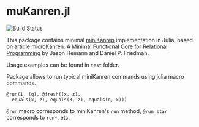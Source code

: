 # muKanren.jl

[![Build Status](https://travis-ci.org/latticetower/muKanren.jl.svg?branch=master)](https://travis-ci.org/latticetower/muKanren.jl)

This package contains minimal [miniKanren](http://miniKanren.org) implementation in Julia, based on article [microKanren: A Minimal Functional Core for Relational Programming](http://webyrd.net/scheme-2013/papers/HemannMuKanren2013.pdf) by Jason Hemann and Daniel P. Friedman.

Usage examples can be found in `test` folder.

Package allows to run typical miniKanren commands using julia macro commands.

```
@run(1, (q), @fresh((x, z),
  equals(x, z), equals(3, z), equals(q, x)))
```

`@run` macro corresponds to miniKanren's `run` method, `@run_star` corresponds to `run*`, etc.
